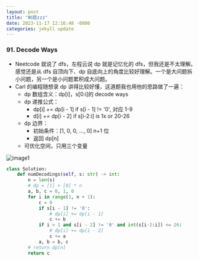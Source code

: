 ```yaml
---
layout: post
title: "刷题zzz"
date: 2023-11-17 12:16:48 -0800
categories: jekyll update
---
```


### 91. Decode Ways

- Neetcode 就说了 dfs，左程云说 dp 就是记忆化的 dfs，但我还是不太理解。感觉还是从 dfs 自顶向下、dp 自底向上的角度比较好理解。一个是大问题拆小问题，另一个是小问题累积成大问题。
- Carl 的编程随想录 dp 讲得比较好懂，这道题我也用他的思路做了一遍：
  - dp 数组含义：dp[i]，s[0:i]的 decode ways
  - dp 递推公式：
    - dp[i] += dp[i - 1] if s[i - 1] != '0', 对应 1-9
    - d[i] += dp[i - 2] if s[i-2:i] is 1x or 20-26
  - dp 边界：
    - 初始条件：[1, 0, 0, ..., 0] n+1 位
    - 返回 dp[n]
  - 可优化空间，只用三个变量

![image1](https://giggling-ginger.github.io/docs/assets/IMG_0455.jpg)

```python
class Solution:
    def numDecodings(self, s: str) -> int:
        n = len(s)
        # dp = [1] + [0] * n
        a, b, c = 0, 1, 0
        for i in range(1, n + 1):
            c = 0
            if s[i - 1] != '0':
                # dp[i] += dp[i - 1]
                c += b
            if i > 1 and s[i - 2] != '0' and int(s[i-2:i]) <= 26:
                # dp[i] += dp[i - 2]
                c += a
            a, b = b, c
        # return dp[n]
        return c
```
